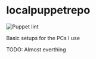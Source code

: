 # localpuppetrepo
![Puppet lint](https://github.com/Mahagon/localpuppetrepo/workflows/Puppet%20lint/badge.svg)

Basic setups for the PCs I use

TODO: Almost everthing
